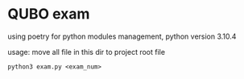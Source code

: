 # QUBO exam

using poetry for python modules management,
python version 3.10.4

usage:
move all file in this dir to project root file

```
python3 exam.py <exam_num>
```
